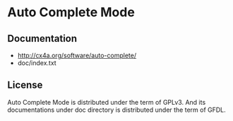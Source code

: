 Auto Complete Mode
==================

Documentation
-------------

* http://cx4a.org/software/auto-complete/
* doc/index.txt

License
-------

Auto Complete Mode is distributed under the term of GPLv3. And its documentations under doc directory is distributed under the term of GFDL.
